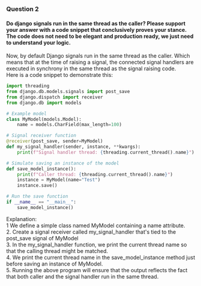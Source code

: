 ### Question 2
####  Do django signals run in the same thread as the caller? Please support your answer with a code snippet that conclusively proves your stance. The code does not need to be elegant and production ready, we just need to understand your logic.

Now, by default Django signals run in the same thread as the caller. Which means that at the time of raising a signal, the connected signal handlers are executed in synchrony in the same thread as the signal raising code.<br>
Here is a code snippet to demonstrate this:
``` Python
import threading
from django.db.models.signals import post_save
from django.dispatch import receiver
from django.db import models

# Example model
class MyModel(models.Model):
    name = models.CharField(max_length=100)

# Signal receiver function
@receiver(post_save, sender=MyModel)
def my_signal_handler(sender, instance, **kwargs):
    print(f"Signal handler thread: {threading.current_thread().name}")

# Simulate saving an instance of the model
def save_model_instance():
    print(f"Caller thread: {threading.current_thread().name}")
    instance = MyModel(name="Test")
    instance.save()

# Run the save function
if __name__ == "__main__":
    save_model_instance()

```
Explanation:<br>
1 We define a simple class named MyModel containing a name attribute.<br>
2. Create a signal receiver called my_signal_handler that's tied to the post_save signal of MyModel<br>
3. In the my_signal_handler function, we print the current thread name so that the calling thread might be matched.<br>
4. We print the current thread name in the save_model_instance method just before saving an instance of MyModel.<br>
5. Running the above program will ensure that the output reflects the fact that both caller and the signal handler run in the same thread.<br>
